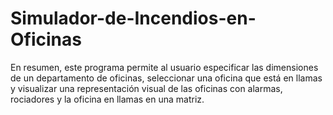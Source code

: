 # Simulador-de-Incendios-en-Oficinas
En resumen, este programa permite al usuario especificar las dimensiones de un departamento de oficinas, seleccionar una oficina que está en llamas y visualizar una representación visual de las oficinas con alarmas, rociadores y la oficina en llamas en una matriz.
